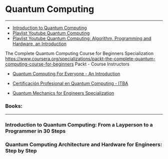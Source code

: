 # Quantum Computing



_____ 

- [Introduction to Quantum Computing](https://github.com/hywong2/Intro_to_Quantum_Computing)
- [Playlist Youtube Quantum Computing](https://www.youtube.com/playlist?list=PLnK6MrIqGXsJfcBdppW3CKJ858zR8P4eP)
- [Playlist Youtube Quantum Computing: Algorithm, Programming and Hardware, an Introduction](https://www.youtube.com/playlist?list=PLnK6MrIqGXsL1KShnocSdwNSiKnBodpie)

The Complete Quantum Computing Course for Beginners Specialization
https://www.coursera.org/specializations/packt-the-complete-quantum-computing-course-for-beginners
Packt - Course Instructors

- [Quantum Computing For Everyone - An Introduction](https://www.coursera.org/learn/quantum-computing-for-everyone-an-introduction)
- [Certificación Profesional en Quantum Computing - ITBA](./CertificacionProfesional_Quantum.md)

- [Quantum Mechanics for Engineers Specialization]([./CertificacionProfesional_Quantum.md](https://www.coursera.org/specializations/quantum-mechanics-for-engineers))





### Books: 
_____
### Introduction to Quantum Computing: From a Layperson to a Programmer in 30 Steps 
### Quantum Computing Architecture and Hardware for Engineers: Step by Step

